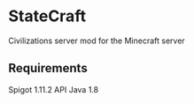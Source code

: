# StateCraft
Civilizations server mod for the Minecraft server

## Requirements
Spigot 1.11.2 API
Java 1.8
